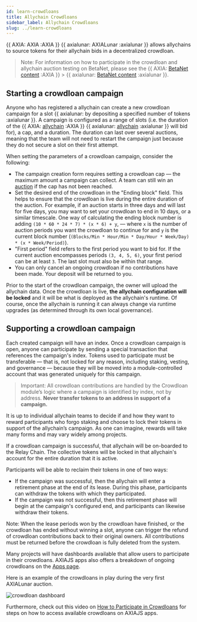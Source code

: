 ```yaml
---
id: learn-crowdloans
title: Allychain Crowdloans
sidebar_label: Allychain Crowdloans
slug: ../learn-crowdloans
---
```


{{ AXIA: AXIA :AXIA }} {{ axialunar: AXIALunar :axialunar }} allows allychains to source tokens
for their allychain bids in a decentralized crowdloan.

> Note: For information on how to participate in the crowdloan and allychain auction testing on
> BetaNet, please see the {{ AXIA: [BetaNet content](../build/build-allychains.md##testing-a-allychains:-betanet-testnet) :AXIA }} >
> {{ axialunar: [BetaNet content](../build/mirror-build-allychains.md##testing-a-allychains:-betanet-testnet) :axialunar }}.

## Starting a crowdloan campaign

Anyone who has registered a allychain can create a new crowdloan campaign for a slot
{{ axialunar:  by depositing a specified number of tokens :axialunar }}. A campaign is configured as a
range of slots (i.e. the duration of the {{ AXIA: [allychain](learn-allychains.md) :AXIA }}
{{ axialunar: [allychain](mirror-learn-allychains.md) :axialunar }} will bid for), a cap, and a duration.
The duration can last over several auctions, meaning that the team will not need to restart the
campaign just because they do not secure a slot on their first attempt.

When setting the parameters of a crowdloan campaign, consider the following:

- The campaign creation form requires setting a crowdloan cap &mdash; the maximum amount a campaign
  can collect. A team can still win an [auction](learn-auction.md) if the cap has not been reached.
- Set the desired end of the crowdloan in the "Ending block" field. This helps to ensure that the
  crowdloan is live during the entire duration of the auction. For example, if an auction starts in
  three days and will last for five days, you may want to set your crowdloan to end in 10 days, or a
  similar timescale. One way of calculating the ending block number is adding
  `(10 * 60 * 24 * 7) * (x * 6) + y`, &mdash; where `x` is the number of auction periods you want
  the crowdloan to continue for and `y` is the current block number
  (`(Blocks/Min * Hour/Min * Day/Hour * Week/Day) * (x * Week/Period)`).
- "First period" field refers to the first period you want to bid for. If the current auction
  encompasses periods `(3, 4, 5, 6)`, your first period can be at least `3`. The last slot must also
  be within that range.
- You can only cancel an ongoing crowdloan if no contributions have been made. Your deposit will be
  returned to you.

Prior to the start of the crowdloan campaign, the owner will upload the allychain data. Once the
crowdloan is live, **the allychain configuration will be locked** and it will be what is deployed as
the allychain's runtime. Of course, once the allychain is running it can always change via runtime
upgrades (as determined through its own local governance).

## Supporting a crowdloan campaign

Each created campaign will have an index. Once a crowdloan campaign is open, anyone can participate
by sending a special transaction that references the campaign's index. Tokens used to participate
must be transferable &mdash; that is, not locked for any reason, including staking, vesting, and
governance &mdash; because they will be moved into a module-controlled account that was generated
uniquely for this campaign.

> Important: All crowdloan contributions are handled by the Crowdloan module’s logic where a
> campaign is identified by index, not by address. **Never transfer tokens to an address in support
> of a campaign.**

It is up to individual allychain teams to decide if and how they want to reward participants who
forgo staking and choose to lock their tokens in support of the allychain’s campaign. As one can
imagine, rewards will take many forms and may vary widely among projects.

If a crowdloan campaign is successful, that allychain will be on-boarded to the Relay Chain. The
collective tokens will be locked in that allychain's account for the entire duration that it is
active.

Participants will be able to reclaim their tokens in one of two ways:

- If the campaign was successful, then the allychain will enter a retirement phase at the end of its
  lease. During this phase, participants can withdraw the tokens with which they participated.
- If the campaign was not successful, then this retirement phase will begin at the campaign's
  configured end, and participants can likewise withdraw their tokens.

Note: When the lease periods won by the crowdloan have finished, or the crowdloan has ended without
winning a slot, anyone can trigger the refund of crowdloan contributions back to their original
owners. All contributions must be returned before the crowdloan is fully deleted from the system.

Many projects will have dashboards available that allow users to participate in their crowdloans.
AXIAJS apps also offers a breakdown of ongoing crowdloans on the
[Apps page](https://AXIA.js.org/apps/?rpc=wss%3A%2F%2Faxialunar-rpc.AXIA.io#/allychains/crowdloan).

Here is an example of the crowdloans in play during the very first AXIALunar auction.

![crowdloan dashboard](../assets/axialunar-crowdloans.png)

Furthermore, check out this video on
[How to Participate in Crowdloans](https://www.youtube.com/watch?v=YrTxDufrcQM) for steps on how to
access available crowdloans on AXIAJS apps.
